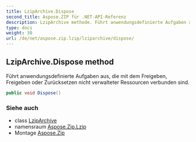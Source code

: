 ```yaml
---
title: LzipArchive.Dispose
second_title: Aspose.ZIP für .NET-API-Referenz
description: LzipArchive methode. Führt anwendungsdefinierte Aufgaben aus die mit dem Freigeben Freigeben oder Zurücksetzen nicht verwalteter Ressourcen verbunden sind.
type: docs
weight: 30
url: /de/net/aspose.zip.lzip/lziparchive/dispose/
---
```

## LzipArchive.Dispose method

Führt anwendungsdefinierte Aufgaben aus, die mit dem Freigeben, Freigeben oder Zurücksetzen nicht verwalteter Ressourcen verbunden sind.

```csharp
public void Dispose()
```

### Siehe auch

* class [LzipArchive](../)
* namensraum [Aspose.Zip.Lzip](../../lziparchive/)
* Montage [Aspose.Zip](../../../)


